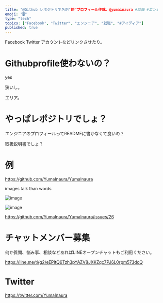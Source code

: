 ```yaml
---
title: "@Github レポジトリで名刺"的"プロフィール作成。@yumainaura #就職 #エンジニア #取扱説明書 #Facebook #T"
emoji: "🖥"
type: "tech"
topics: ["Facebook", "Twitter", "エンジニア", "就職", "#アイディア"]
published: true
---
```


Facebook Twitter アカウントなどリンクさせたり。

# Githubprofile使わないの？

yes

狭いし。

エリア。

# やっぱレポジトリでしょ？

エンジニアのプロフィールってREADMEに書かなくて良いの？

取扱説明書でしょ？

# 例

https://github.com/YumaInaura/YumaInaura

images talk than words

![image](https://user-images.githubusercontent.com/13635059/50533774-a5f63a00-0b74-11e9-9f3a-1fadb77e2ea2.png)

![image](https://user-images.githubusercontent.com/13635059/50533776-aa225780-0b74-11e9-8d7f-e48f1d6416cf.png)


https://github.com/YumaInaura/YumaInaura/issues/26








<!-- Update From Qiita API -->

# チャットメンバー募集


何か質問、悩み事、相談などあればLINEオープンチャットもご利用ください。

https://line.me/ti/g2/eEPltQ6Tzh3pYAZV8JXKZqc7PJ6L0rpm573dcQ





# Twitter


https://twitter.com/YumaInaura


<!-- Update From Qiita API -->


